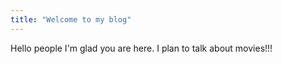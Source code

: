```yaml
---
title: "Welcome to my blog"
---
```

Hello people
I'm glad you are here. I plan to talk about movies!!!
